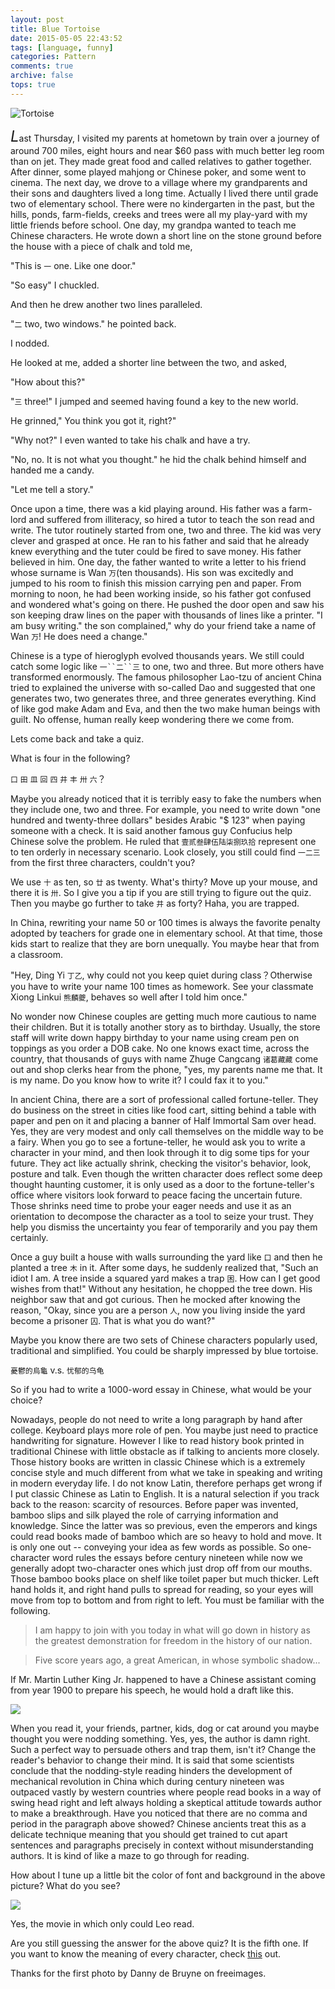 ```yaml
---
layout: post
title: Blue Tortoise 
date: 2015-05-05 22:43:52
tags: [language, funny]
categories: Pattern
comments: true
archive: false
tops: true
---
```

<img class="cpanda" src="http://7xi3j8.com1.z0.glb.clouddn.com/cokepanda.com_bluett.jpg" alt="Tortoise" />

<font size="5">*L*</font>ast Thursday, I visited my parents at hometown by train over a journey of around 700 miles, eight hours and near $60 pass with much better leg room than on jet. They made great food and called relatives to gather together.
After dinner, some played mahjong or Chinese poker, and some went to cinema. The next day, we drove to a village where my grandparents and their sons and daughters lived a long time. Actually I lived there until grade two of elementary school. There were no kindergarten in the past, but the hills, ponds, farm-fields, creeks and trees were all my play-yard with my little friends before school. One day, my grandpa wanted to teach me Chinese characters. He wrote down a short line on the stone ground before the house with a piece of chalk and told me,

"This is `一` one. Like one door."
 
"So easy" I chuckled.   

And then he drew another two lines paralleled. 

"`二` two, two windows." he pointed back.

I nodded.

He looked at me, added a shorter line between the two, and asked,

"How about this?"

"`三` three!" I jumped and seemed having found a key to the new world.

He grinned," You think you got it, right?"

"Why not?" I even wanted to take his chalk and have a try.

"No, no. It is not what you thought." he hid the chalk behind himself and handed me a candy.

"Let me tell a story."

Once upon a time, there was a kid playing around. His father was a farm-lord and suffered from illiteracy, so hired a tutor to teach the son read and write. The tutor  routinely started from one, two and three. The kid was very clever and grasped at  once. He ran to his father and said that he already knew everything and the tuter could be fired to save money. His father believed in him. One day, the father wanted to write a letter to his friend whose surname is Wan `万`(ten thousands). His son was excitedly and jumped to his room to finish this mission carrying pen and paper. From morning to noon, he had been working inside, so his father got confused and wondered what's going on there. He pushed the door open and saw his son keeping draw lines on the paper with thousands of lines like a printer. "I am busy writing." the son complained," why do your friend take a name of Wan `万`! He does need a change."   

Chinese is a type of hieroglyph evolved thousands years. We still could catch some logic like `一``二``三` to one, two and three. But more others have transformed enormously. 
The famous philosopher Lao-tzu of ancient China tried to explained the universe with so-called Dao and suggested that one generates two, two generates three, and three generates everything. Kind of like god make Adam and Eva, and then the two make human beings with guilt. No offense, human really keep wondering there we come from.

Lets come back and take a quiz.

What is four in the following?

`口` `田` `皿` `回` `四` `井` `丰` `卅` `六`？

Maybe you already noticed that it is terribly easy to fake the numbers when they include one, two and three. For example, you need to write down "one hundred and twenty-three dollars" besides Arabic "$ 123" when paying someone with a check. It is said another famous guy Confucius help Chinese solve the problem. He ruled that `壹贰叁肆伍陆柒捌玖拾` represent one to ten orderly in necessary scenario. Look closely, you still could find `一二三` from the first three characters, couldn't you?

We use `十` as ten, so `廿` as twenty. What's thirty? Move up your mouse, and there it is `卅`. So I give you a tip if you are still trying to figure out the quiz.
Then you maybe go further to take `井` as forty? Haha, you are trapped. 


In China, rewriting your name 50 or 100 times is always the favorite penalty adopted by teachers for grade one in elementary school. At that time, those kids start to realize that they are born unequally. You maybe hear that from a classroom. 

"Hey, Ding Yi `丁乙`, why could not you keep quiet during class？Otherwise you have to write your name 100 times as homework. See your classmate Xiong Linkui `熊麟夔`, behaves so well after I told him once."

 No wonder now Chinese couples are getting much more cautious to name their children. But it is totally another story as to birthday. Usually, the store staff will write down happy birthday to your name using cream pen on toppings as you order a DOB cake. No one knows exact time, across the country, that thousands of guys with name Zhuge Cangcang `诸葛藏藏` come out and  shop clerks hear from the phone, "yes, my parents name me that. It is my name. Do you know how to write it? I could fax it to you." 

In ancient China, there are a sort of professional called fortune-teller. They do business on the street in cities like food cart, sitting behind a table with paper and pen on it and placing a banner of Half Immortal Sam over head. Yes, they are very modest and only call themselves on the middle way to be a fairy. When you go to see a fortune-teller, he would ask you to write a character in your mind, and then look through it to dig some tips for your future. They act like actually shrink, checking the visitor's behavior, look, posture and talk. Even though the written character does reflect some deep thought haunting customer, it is only used as a door to the fortune-teller's office where visitors look forward to peace facing the uncertain future. Those shrinks need time to probe your eager needs and use it as an orientation to decompose the character as a tool to seize your trust. They help you dismiss the uncertainty you fear of temporarily and you pay them certainly. 

Once a guy built a house with walls surrounding the yard like `口` and then he planted a tree `木` in it. After some days, he suddenly realized that, "Such an idiot I am. A tree inside a squared yard makes a trap `困`. How can I get good wishes from that!" Without any hesitation, he chopped the tree down. His neighbor saw that and got curious. Then he mocked after knowing the reason, "Okay,  since you are a person `人`, now you living inside the yard  become a prisoner `囚`. That is what you do want?"   

Maybe you know there are two sets of Chinese characters popularly used, traditional and simplified. You could be sharply impressed by blue tortoise.

`憂鬱的烏龜` v.s. `忧郁的乌龟`

So if you had to write a 1000-word essay in Chinese, what would be your choice?   

Nowadays, people do not need to write a long paragraph by hand after college. Keyboard plays more role of pen. You maybe just need to practice handwriting for signature. However I like to read history book printed in traditional Chinese with little obstacle as if talking to ancients more closely. Those history books are written in classic Chinese which is a extremely concise style and much different from what we take in speaking and writing in modern everyday life. I do not know Latin, therefore perhaps get wrong if I put classic Chinese as Latin to English. It is a natural selection if you track back to the reason: scarcity of resources. Before paper was invented, bamboo slips and silk played the role of carrying information and knowledge. Since the latter was so previous, even the emperors and kings could read books made of bamboo which are so heavy to hold and move. It is only one out -- conveying your idea as few words as possible. So one-character word rules the essays before century nineteen while now we generally adopt two-character ones which just drop off from our mouths. Those bamboo books place on shelf like toilet paper but much thicker. Left hand holds it, and right hand pulls to spread for reading, so your eyes will move from top to bottom and from right to left. You must be familiar with the following.

>I am happy to join with you today in what will go down in history as the greatest demonstration for freedom in the history of our nation.

>Five score years ago, a great American, in whose symbolic shadow...  

If Mr. Martin Luther King Jr. happened to have a Chinese assistant coming from year 1900 to prepare his speech, he would hold a draft like this.       

<img class="cpanda" src="http://7xi3j8.com1.z0.glb.clouddn.com/cokepanda.com_vertical.jpg"/>

When you read it, your friends, partner, kids, dog or cat around you maybe thought you were nodding something. Yes, yes, the author is damn right. Such a perfect way to persuade others and trap them, isn't it? Change the reader's behavior to change their mind. It is said that some scientists conclude that the nodding-style reading hinders the development of mechanical revolution in China which during century nineteen was outpaced vastly by western countries where people read books in a way of swing head right and left always holding a skeptical attitude towards author to make a breakthrough. Have you noticed that there are no comma and period in the paragraph above showed? Chinese ancients treat this as a delicate technique meaning that you should get trained to cut apart sentences and paragraphs precisely in context without misunderstanding authors. It is kind of like a maze to go through for reading.

How about I tune up a little bit the color of font and background in the above picture?
What do you see?  

<img class="cpanda" src="http://7xi3j8.com1.z0.glb.clouddn.com/cokepanda.com_vblack.jpg"/>

Yes, the movie in which only could Leo read.
 
Are you still guessing the answer for the above quiz? It is the fifth one. If you want to know the meaning of every character, check [this](http://www.cokepanda.com/2014/03/My-Panda-Kindle3-One-Of-A-Kind/) out.

Thanks for the first photo by Danny de Bruyne on freeimages.          